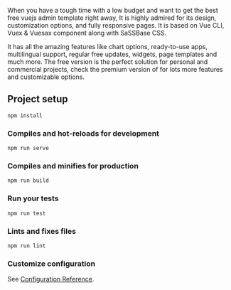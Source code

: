 
<p>
 When you have a tough time with a low budget and want to get the best free vuejs admin template right away, It is highly admired for its design, customization options, and fully responsive pages. It is based on Vue CLI, Vuex & Vuesax component along with SaSSBase CSS.
</p>

<p>
It has all the amazing features like chart options, ready-to-use apps, multilingual support, regular free updates, widgets, page templates and much more. The free version is the perfect solution for personal and commercial projects, check the premium version of for lots more features and customizable options.
</p>

## Project setup
```
npm install
```

### Compiles and hot-reloads for development
```
npm run serve
```

### Compiles and minifies for production
```
npm run build
```

### Run your tests
```
npm run test
```

### Lints and fixes files
```
npm run lint
```

### Customize configuration
See [Configuration Reference](https://cli.vuejs.org/config/).




